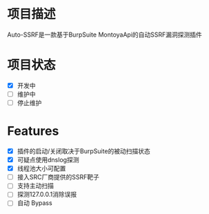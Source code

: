 # 项目描述
Auto-SSRF是一款基于BurpSuite MontoyaApi的自动SSRF漏洞探测插件

# 项目状态
- [x] 开发中
- [ ] 维护中
- [ ] 停止维护

# Features
- [x] 插件的启动/关闭取决于BurpSuite的被动扫描状态
- [x] 可疑点使用dnslog探测
- [x] 线程池大小可配置
- [ ] 接入SRC厂商提供的SSRF靶子
- [ ] 支持主动扫描
- [ ] 探测127.0.0.1消除误报
- [ ] 自动 Bypass